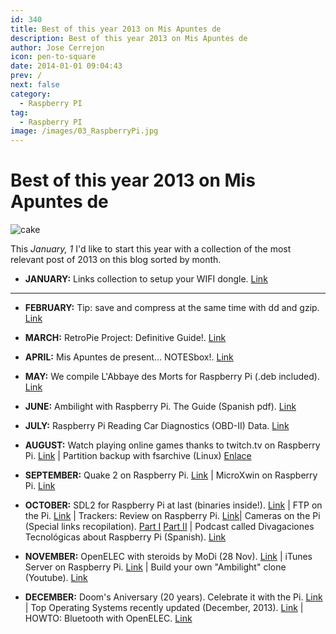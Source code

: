 ```yaml
---
id: 340
title: Best of this year 2013 on Mis Apuntes de
description: Best of this year 2013 on Mis Apuntes de
author: Jose Cerrejon
icon: pen-to-square
date: 2014-01-01 09:04:43
prev: /
next: false
category:
  - Raspberry PI
tag:
  - Raspberry PI
image: /images/03_RaspberryPi.jpg
---
```


# Best of this year 2013 on Mis Apuntes de

![cake](/images/03_RaspberryPi.jpg)

This *January, 1* I'd like to start this year with a collection of the most relevant post of 2013 on this blog sorted by month.

* **JANUARY:** Links collection to setup your WIFI dongle. [Link](/post.php?id=69)

- - -
* **FEBRUARY:** Tip: save and compress at the same time with dd and gzip. [Link](/post.php?id=79)

* **MARCH:** RetroPie Project: Definitive Guide!. [Link](/post.php?id=109)

* **APRIL:** Mis Apuntes de present... NOTESbox!. [Link](/post.php?id=125)

* **MAY:** We compile L'Abbaye des Morts for Raspberry Pi (.deb included). [Link](/post.php?id=162)

* **JUNE:** Ambilight with Raspberry Pi. The Guide (Spanish pdf). [Link](/post.php?id=183)

* **JULY:** Raspberry Pi Reading Car Diagnostics (OBD-II) Data. [Link](/post.php?id=207)

* **AUGUST:** Watch playing online games thanks to twitch.tv on Raspberry Pi. [Link](/post.php?id=232) | Partition backup with fsarchive (Linux) [Enlace](/post.php?id=253)

* **SEPTEMBER:** Quake 2 on Raspberry Pi. [Link](/post.php?id=259) | MicroXwin on Raspberry Pi. [Link](/post.php?id=256)

* **OCTOBER:** SDL2 for Raspberry Pi at last (binaries inside!). [Link](/post.php?id=283) | FTP on the Pi. [Link](/post.php?id=286) | Trackers: Review on Raspberry Pi. [Link](/post.php?id=287)| Cameras on the Pi (Special links recopilation). [Part I](/post.php?id=290) [Part II](/post.php?id=299) | Podcast called Divagaciones Tecnol&oacute;gicas about Raspberry Pi (Spanish). [Link](/post.php?id=300)

* **NOVEMBER:** OpenELEC with steroids by MoDi (28 Nov). [Link](/post.php?id=312) | iTunes Server on Raspberry Pi. [Link](/post.php?id=314) | Build your own "Ambilight" clone (Youtube). [Link](/post.php?id=323)

* **DECEMBER:** Doom's Aniversary (20 years). Celebrate it with the Pi. [Link](/post.php?id=327) | Top Operating Systems recently updated (December, 2013). [Link](/post.php?id=332) | HOWTO: Bluetooth with OpenELEC. [Link](/post.php?id=333)